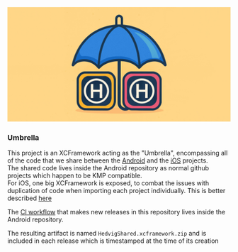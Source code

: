 ![logo.jpeg](icons/logo.jpeg)

### Umbrella

This project is an XCFramework acting as the "Umbrella", encompassing all of the code that we share between the [Android](https://github.com/HedvigInsurance/android) and the [iOS](https://github.com/HedvigInsurance/ugglan) projects.  
The shared code lives inside the Android repository as normal github projects which happen to be KMP compatible.  
For iOS, one big XCFramework is exposed, to combat the issues with duplication of code when importing each project individually. This is better described [here](https://www.jetbrains.com/help/kotlin-multiplatform-dev/multiplatform-project-configuration.html#several-shared-modules)  

The [CI workflow](https://github.com/HedvigInsurance/android/blob/develop/.github/workflows/umbrella.yml) that makes new releases in this repository lives inside the Android repository. 

The resulting artifact is named `HedvigShared.xcframework.zip` and is included in each release which is timestamped at the time of its creation
